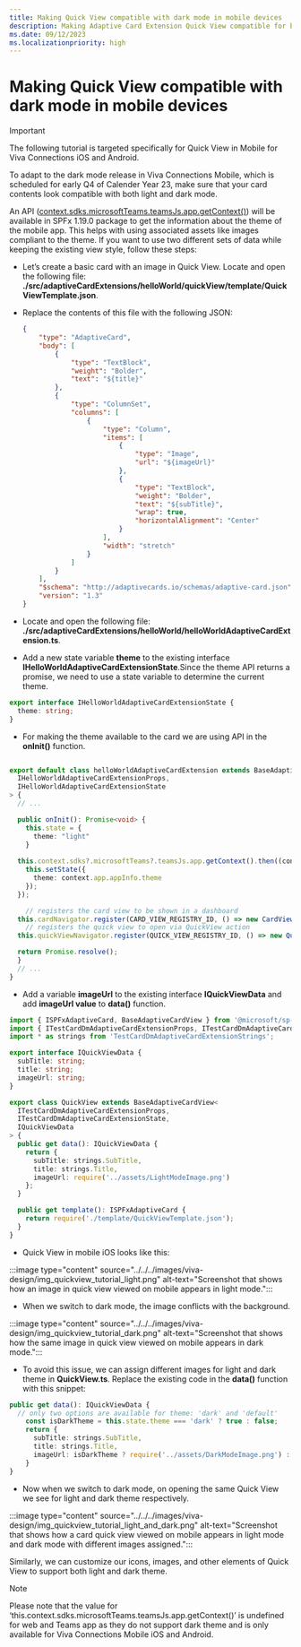 ```yaml
---
title: Making Quick View compatible with dark mode in mobile devices
description: Making Adaptive Card Extension Quick View compatible for both dark and light mode by using different resources for both scenarios.
ms.date: 09/12/2023
ms.localizationpriority: high
---
```

# Making Quick View compatible with dark mode in mobile devices

> [!IMPORTANT]
> The following tutorial is targeted specifically for Quick View in Mobile for Viva Connections iOS and Android.

To adapt to the dark mode release in Viva Connections Mobile, which is scheduled for early Q4 of Calender Year 23, make sure that your card contents look compatible with both light and dark mode.

An API ([context.sdks.microsoftTeams.teamsJs.app.getContext()](/javascript/api/@microsoft/teams-js/app.context)) will be available in SPFx 1.19.0 package to get the information about the theme of the mobile app. This helps with using associated assets like images compliant to the theme. If you want to use two different sets of data while keeping the existing view style, follow these steps:

- Let’s create a basic card with an image in Quick View. Locate and open the following file: **./src/adaptiveCardExtensions/helloWorld/quickView/template/QuickViewTemplate.json**. 
- Replace the contents of this file with the following JSON:

    ```json
    {
        "type": "AdaptiveCard",
        "body": [
            {
                "type": "TextBlock",
                "weight": "Bolder",
                "text": "${title}"	
            },
            {
                "type": "ColumnSet",
                "columns": [
                    {
                        "type": "Column",
                        "items": [
                            {
                                "type": "Image",
                                "url": "${imageUrl}"
                            },
                            {
                                "type": "TextBlock",
                                "weight": "Bolder",
                                "text": "${subTitle}",
                                "wrap": true,
                                "horizontalAlignment": "Center"
                            }
                        ],
                        "width": "stretch"
                    }
                ]
            }
        ],
        "$schema": "http://adaptivecards.io/schemas/adaptive-card.json",
        "version": "1.3"
    }
    ```

- Locate and open the following file: **./src/adaptiveCardExtensions/helloWorld/helloWorldAdaptiveCardExtension.ts**.
- Add a new state variable **theme** to the existing interface **IHelloWorldAdaptiveCardExtensionState**.Since the theme  API returns a promise, we need to use a state variable to determine the current theme.

```typescript
export interface IHelloWorldAdaptiveCardExtensionState {
  theme: string;
}
```

- For making the theme available to the card we are using API in the **onInit()** function.

```typescript

export default class helloWorldAdaptiveCardExtension extends BaseAdaptiveCardExtension<
  IHelloWorldAdaptiveCardExtensionProps,
  IHelloWorldAdaptiveCardExtensionState
> {
  // ...

  public onInit(): Promise<void> {
    this.state = {
      theme: "light"
    }
    
  this.context.sdks?.microsoftTeams?.teamsJs.app.getContext().then((context) => {
    this.setState({
      theme: context.app.appInfo.theme
    });
  });

    // registers the card view to be shown in a dashboard
  this.cardNavigator.register(CARD_VIEW_REGISTRY_ID, () => new CardView());
    // registers the quick view to open via QuickView action
  this.quickViewNavigator.register(QUICK_VIEW_REGISTRY_ID, () => new QuickView());

  return Promise.resolve();
  }
  // ...
}
```

- Add a variable **imageUrl** to the existing interface **IQuickViewData** and add **imageUrl value** to **data()** function.

```typescript
import { ISPFxAdaptiveCard, BaseAdaptiveCardView } from '@microsoft/sp-adaptive-card-extension-base';
import { ITestCardDmAdaptiveCardExtensionProps, ITestCardDmAdaptiveCardExtensionState } from '../TestCardDmAdaptiveCardExtension';
import * as strings from 'TestCardDmAdaptiveCardExtensionStrings';

export interface IQuickViewData {
  subTitle: string;
  title: string;
  imageUrl: string;
}

export class QuickView extends BaseAdaptiveCardView<
  ITestCardDmAdaptiveCardExtensionProps,
  ITestCardDmAdaptiveCardExtensionState,
  IQuickViewData
> {
  public get data(): IQuickViewData {
    return {
      subTitle: strings.SubTitle,
      title: strings.Title,
      imageUrl: require('../assets/LightModeImage.png')
    };
  }

  public get template(): ISPFxAdaptiveCard {
    return require('./template/QuickViewTemplate.json');
  }
}
```

- Quick View in mobile iOS looks like this:

:::image type="content" source="../../../images/viva-design/img_quickview_tutorial_light.png" alt-text="Screenshot that shows how an image in quick view viewed on mobile appears in light mode.":::

- When we switch to dark mode, the image conflicts with the background.

:::image type="content" source="../../../images/viva-design/img_quickview_tutorial_dark.png" alt-text="Screenshot that shows how the same image in quick view viewed on mobile appears in dark mode."::: 

- To avoid this issue, we can assign different images for light and dark theme in **QuickView.ts**. Replace the existing code in the **data()** function with this snippet:

```typescript
public get data(): IQuickViewData {
  // only two options are available for theme: 'dark' and 'default' 
    const isDarkTheme = this.state.theme === 'dark' ? true : false;
    return {
      subTitle: strings.SubTitle,
      title: strings.Title,
      imageUrl: isDarkTheme ? require('../assets/DarkModeImage.png') : require('../assets/LightModeImage.png')
    }
}
```

- Now when we switch to dark mode, on opening the same Quick View we see for light and dark theme respectively.

:::image type="content" source="../../../images/viva-design/img_quickview_tutorial_light_and_dark.png" alt-text="Screenshot that shows how a card quick view viewed on mobile appears in light mode and dark mode with different images assigned.":::

Similarly, we can customize our icons, images, and other elements of Quick View to support both light and dark theme.

> [!NOTE]
> Please note that the value for ‘this.context.sdks.microsoftTeams.teamsJs.app.getContext()’ is undefined for web and Teams app as they do not support dark theme and is only available for Viva Connections Mobile iOS and Android.